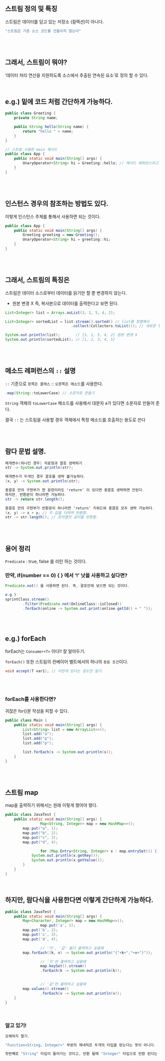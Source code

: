 ## 스트림 정의 및 특징

스트림은 데이터를 담고 있는 저장소 (컬렉션)이 아니다.

```java
"스트림은 기존 소스 코드를 건들이지 않는다"
```

<br/><br/>

## 그래서, 스트림이 뭐야?

‘데이터 처리 연산을 지원하도록 소스에서 추출된 연속된 요소’로 정의 할 수 있다.

<br/>

## e.g.) 밑에 코드 처럼 간단하게 가능하다.

```java
public class Greeting {
    private String name;

    public String hello(String name) {
        return "hello " + name;
    }
}

// 스트림 사용한 main 메서드
public class App {
    public static void main(String[] args) {
        UnaryOperator<String> hi = Greeting::hello; // 메서드 래퍼런스라고 부른다.
    }
}
```

<br/><br/>


## 인스턴스 경우의 참조하는 방법도 있다.

이렇게 인스턴스 주체를 통해서 사용하면 되는 것이다.

```java
public class App {
    public static void main(String[] args) {
        Greeting greeting = new Greeting();
        UnaryOperator<String> hi = greeting::hi;
    }
}
```

<br/><br/>

## 그래서, 스트림의 특징은

스트림은 데이터 소스로부터 데이터를 읽기만 할 뿐 변경하지 않는다. 

- 원본 변경 X  즉, 복사본으로 데이터를 출력한다고 보면 된다.

```java
List<Integer> list = Arrays.asList(3, 1, 5, 4, 2);

List<Integer> sortedList = list.stream().sorted() // list를 정렬해서
							  .collect(Collectors.toList()); // 새로운 list에 저장

System.out.println(list);       // [3, 1, 5, 4, 2] 원본 변경 X
System.out.println(sortedList); // [1, 2, 3, 4, 5]

```

<br/><br/>

## 메소드 레퍼런스의 `::` 설명

`::` 기준으로 `왼쪽은 클래스` :: `오른쪽은 메소드`를 사용한다.

```java
.map(String::toLowerCase) // 소문자로 만들기 
```

`String` 객체의 `toLowerCase` 메소드를 사용해서 대문자 `A`가 있다면 소문자로 만들어 준다.

결국 `::` 는 스트림을 사용할 경우 객체에서 특정 메소드를 호출하는 용도로 쓴다

<br/><br/>

## 람다 문법 설명.

```java
매개변수(하나인 경우) 자료형과 괄호 생략하기
str -> System.out.println(str);

매개변수가 두개인 경우 괄호를 생략 불가능하다.
(x, y) -> System.out.println(str);

중괄호 안의 구현부가 한 문장이라도 'return' 이 있다면 중괄호 생략하면 안된다.
하지만, 반환문이 하나라면 가능하다.
str -> return str.length();

중괄호 안의 구현부가 반환문이 하나라면 'return' 키워드와 중괄호 모두 생략 가능하다.
(x, y) -> x + y; // 두 값을 더하여 반환함.
str -> str.length(); // 문자열의 길이를 반환함.
```

<br/><br/>

## 용어 정리

`Predicate` :  true, false 를 리턴 하는 것이다.

### 만약, if(number == 0) { } 에서 ‘!’ 낫을 사용하고 싶다면?

```java
Predicate.not() 을 사용하면 된다. 즉, 괄호안에 넣으면 되는 것이다.

e.g.)
sprintClass.stream()
        .filter(Predicate.not(OnlineClass::isClosed))
        .forEach(online -> System.out.print(online.getId() + " "));
```


<br/><br/>


## e.g.) forEach

forEach는 `Consumer<T>` 이다!! 잘 알아두기.

`forEach()` 또한 스트림의 컨베이어 벨트에서의 하나의 `종료 조건`이다.

```java
void accept(T var1); // 이런게 있다는 정도만 알기.
```

<br/><br/>

### forEach를 사용한다면?

귀찮은 for()문 작성을 피할 수 있다.

```java
public class Main {
	public static void main(String[] args) {
		List<String> list = new ArrayList<>();
		list.add("a");
		list.add("p");
		list.add("p");

		list.forEach(s -> System.out.println(s));
	}
}
```

<br/><br/>

## 스트림 map

map을 출력하기 위해서는 원래 이렇게 했어야 했다.

```java
public class JavaTest {
    public static void main(String[] args) {
				Map<String, Integer> map = new HashMap<>();
        map.put("a", 1);
        map.put("b", 2);
        map.put("c", 3);
        map.put("d", 4);

				for (Map.Entry<String, Integer> x : map.entrySet()) {
            System.out.println(x.getKey());
            System.out.println(x.getValue());
        }
    }
}
```

<br/>

## 하지만, 람다식을 사용한다면 이렇게 간단하게 가능하다.

```java
public class JavaTest {
    public static void main(String[] args) {
        Map<Character, Integer> map = new HashMap<>();
				map.put('a', 1);
        map.put('b', 2);
        map.put('c', 3);
        map.put('d', 4);

				// '키', '값' 둘다 출력하고 싶을때
        map.forEach((k, v) -> System.out.println("{"+k+","+v+"}"));

				// '키'만 출력하고 싶을때
				map.keySet().stream()
                .forEach(k -> System.out.println(k));
				

				// '값'만 출력하고 싶을때
        map.values().stream()
                .forEach(v -> System.out.println(v));
    }
}
```

<br/>

### 알고 있기!

```java
오해하지 말기.

"Function<String, Integer>" 부분의 제네릭은 두개의 타입을 받는다는 뜻이 아니다.

첫번째로 "String" 타입이 들어가는 것이고, 반환 될때 "Integer" 타입으로 반환 된다는 뜻이다.
```